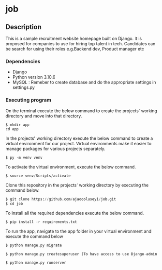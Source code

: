 # job

## Description
This is a sample recruitment website homepage built on Django. It is proposed for companies to use
for hiring top talent in tech. Candidates can be search for using their roles e.g.Backend dev, Product manager etc

### Dependencies

* Django
* Python version 3.10.6
* MySQL : Remeber to create database and do the appropriate settings in settings.py 

### Executing program

On the terminal execute the below command to create the projects' working directory and move into that directory.

 
```python
$ mkdir app
cd app
```

In the projects' working directory execute the below command to create a virtual environment for our project. Virtual environments make it easier to manage packages for various projects separately.

 
```python
$ py -m venv venv
```

To activate the virtual environment, execute the below command.

```python
$ source venv/Scripts/activate
```
Clone this repository in the projects' working directory by executing the command below.

```python
$ git clone https://github.com/ajaoooluseyi/job.git
$ cd job

```

To install all the required dependencies execute the below command.

```python
$ pip install -r requirements.txt
```

To run the app, navigate to the app folder in your virtual environment and execute the command below
```python
$ python manage.py migrate

$ python manage.py createsuperuser (To have access to use Django-admin to use database)  

$ python manage.py runserver
```
